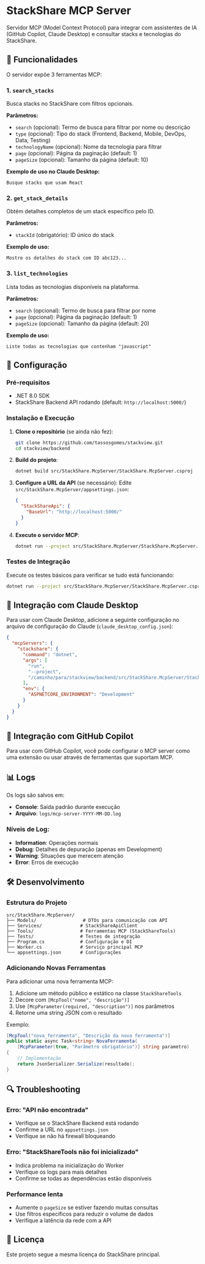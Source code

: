 # StackShare MCP Server

Servidor MCP (Model Context Protocol) para integrar com assistentes de IA (GitHub Copilot, Claude Desktop) e consultar stacks e tecnologias do StackShare.

## 🚀 Funcionalidades

O servidor expõe 3 ferramentas MCP:

### 1. `search_stacks`
Busca stacks no StackShare com filtros opcionais.

**Parâmetros:**
- `search` (opcional): Termo de busca para filtrar por nome ou descrição
- `type` (opcional): Tipo do stack (Frontend, Backend, Mobile, DevOps, Data, Testing)
- `technologyName` (opcional): Nome da tecnologia para filtrar
- `page` (opcional): Página da paginação (default: 1)
- `pageSize` (opcional): Tamanho da página (default: 10)

**Exemplo de uso no Claude Desktop:**
```
Busque stacks que usam React
```

### 2. `get_stack_details`
Obtém detalhes completos de um stack específico pelo ID.

**Parâmetros:**
- `stackId` (obrigatório): ID único do stack

**Exemplo de uso:**
```
Mostre os detalhes do stack com ID abc123...
```

### 3. `list_technologies`
Lista todas as tecnologias disponíveis na plataforma.

**Parâmetros:**
- `search` (opcional): Termo de busca para filtrar por nome
- `page` (opcional): Página da paginação (default: 1)
- `pageSize` (opcional): Tamanho da página (default: 20)

**Exemplo de uso:**
```
Liste todas as tecnologias que contenham "javascript"
```

## 🔧 Configuração

### Pré-requisitos
- .NET 8.0 SDK
- StackShare Backend API rodando (default: `http://localhost:5000/`)

### Instalação e Execução

1. **Clone o repositório** (se ainda não fez):
   ```bash
   git clone https://github.com/tassosgomes/stackview.git
   cd stackview/backend
   ```

2. **Build do projeto**:
   ```bash
   dotnet build src/StackShare.McpServer/StackShare.McpServer.csproj
   ```

3. **Configure a URL da API** (se necessário):
   Edite `src/StackShare.McpServer/appsettings.json`:
   ```json
   {
     "StackShareApi": {
       "BaseUrl": "http://localhost:5000/"
     }
   }
   ```

4. **Execute o servidor MCP**:
   ```bash
   dotnet run --project src/StackShare.McpServer/StackShare.McpServer.csproj
   ```

### Testes de Integração

Execute os testes básicos para verificar se tudo está funcionando:

```bash
dotnet run --project src/StackShare.McpServer/StackShare.McpServer.csproj -- --test
```

## 🔌 Integração com Claude Desktop

Para usar com Claude Desktop, adicione a seguinte configuração no arquivo de configuração do Claude (`claude_desktop_config.json`):

```json
{
  "mcpServers": {
    "stackshare": {
      "command": "dotnet",
      "args": [
        "run", 
        "--project", 
        "/caminho/para/stackview/backend/src/StackShare.McpServer/StackShare.McpServer.csproj"
      ],
      "env": {
        "ASPNETCORE_ENVIRONMENT": "Development"
      }
    }
  }
}
```

## 🔌 Integração com GitHub Copilot

Para usar com GitHub Copilot, você pode configurar o MCP server como uma extensão ou usar através de ferramentas que suportam MCP.

## 📊 Logs

Os logs são salvos em:
- **Console**: Saída padrão durante execução
- **Arquivo**: `logs/mcp-server-YYYY-MM-DD.log`

### Níveis de Log:
- **Information**: Operações normais
- **Debug**: Detalhes de depuração (apenas em Development)
- **Warning**: Situações que merecem atenção
- **Error**: Erros de execução

## 🛠️ Desenvolvimento

### Estrutura do Projeto
```
src/StackShare.McpServer/
├── Models/                 # DTOs para comunicação com API
├── Services/              # StackShareApiClient
├── Tools/                 # Ferramentas MCP (StackShareTools)
├── Tests/                 # Testes de integração
├── Program.cs             # Configuração e DI
├── Worker.cs              # Serviço principal MCP
└── appsettings.json       # Configurações
```

### Adicionando Novas Ferramentas

Para adicionar uma nova ferramenta MCP:

1. Adicione um método público e estático na classe `StackShareTools`
2. Decore com `[McpTool("nome", "descrição")]`
3. Use `[McpParameter(required, "description")]` nos parâmetros
4. Retorne uma string JSON com o resultado

Exemplo:
```csharp
[McpTool("nova_ferramenta", "Descrição da nova ferramenta")]
public static async Task<string> NovaFerramenta(
    [McpParameter(true, "Parâmetro obrigatório")] string parametro)
{
    // Implementação
    return JsonSerializer.Serialize(resultado);
}
```

## 🔍 Troubleshooting

### Erro: "API não encontrada"
- Verifique se o StackShare Backend está rodando
- Confirme a URL no `appsettings.json`
- Verifique se não há firewall bloqueando

### Erro: "StackShareTools não foi inicializado"
- Indica problema na inicialização do Worker
- Verifique os logs para mais detalhes
- Confirme se todas as dependências estão disponíveis

### Performance lenta
- Aumente o `pageSize` se estiver fazendo muitas consultas
- Use filtros específicos para reduzir o volume de dados
- Verifique a latência da rede com a API

## 📝 Licença

Este projeto segue a mesma licença do StackShare principal.